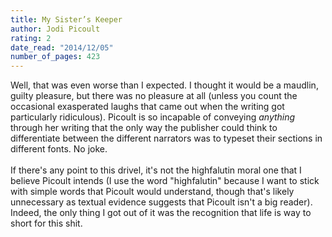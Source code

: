 ```yaml
---
title: My Sister’s Keeper
author: Jodi Picoult
rating: 2
date_read: "2014/12/05"
number_of_pages: 423
---
```


Well, that was even worse than I expected. I thought it would be a maudlin, guilty pleasure, but there was no pleasure at all (unless you count the occasional exasperated laughs that came out when the writing got particularly ridiculous). Picoult is so incapable of conveying <i>anything</i> through her writing that the only way the publisher could think to differentiate between the different narrators was to typeset their sections in different fonts. No joke.<br/><br/>If there's any point to this drivel, it's not the highfalutin moral one that I believe Picoult intends (I use the word "highfalutin" because I want to stick with simple words that Picoult would understand, though that's likely unnecessary as textual evidence suggests that Picoult isn't a big reader). Indeed, the only thing I got out of it was the recognition that life is way to short for this shit.